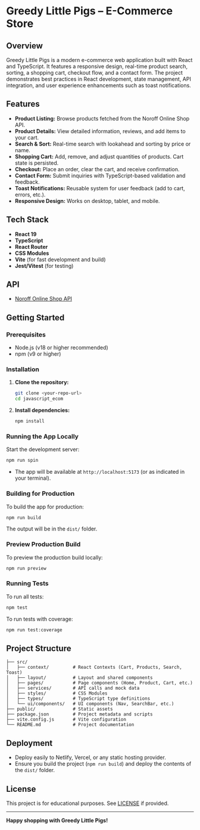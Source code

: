 # Greedy Little Pigs – E-Commerce Store

## Overview

Greedy Little Pigs is a modern e-commerce web application built with React and TypeScript. It features a responsive design, real-time product search, sorting, a shopping cart, checkout flow, and a contact form. The project demonstrates best practices in React development, state management, API integration, and user experience enhancements such as toast notifications.

## Features

- **Product Listing:** Browse products fetched from the Noroff Online Shop API.
- **Product Details:** View detailed information, reviews, and add items to your cart.
- **Search & Sort:** Real-time search with lookahead and sorting by price or name.
- **Shopping Cart:** Add, remove, and adjust quantities of products. Cart state is persisted.
- **Checkout:** Place an order, clear the cart, and receive confirmation.
- **Contact Form:** Submit inquiries with TypeScript-based validation and feedback.
- **Toast Notifications:** Reusable system for user feedback (add to cart, errors, etc.).
- **Responsive Design:** Works on desktop, tablet, and mobile.

## Tech Stack

- **React 19**
- **TypeScript**
- **React Router**
- **CSS Modules**
- **Vite** (for fast development and build)
- **Jest/Vitest** (for testing)

## API

- [Noroff Online Shop API](https://v2.api.noroff.dev/online-shop)

## Getting Started

### Prerequisites

- Node.js (v18 or higher recommended)
- npm (v9 or higher)

### Installation

1. **Clone the repository:**
   ```bash
   git clone <your-repo-url>
   cd javascript_ecom
   ```
2. **Install dependencies:**
   ```bash
   npm install
   ```

### Running the App Locally

Start the development server:

```bash
npm run spin
```

- The app will be available at `http://localhost:5173` (or as indicated in your terminal).

### Building for Production

To build the app for production:

```bash
npm run build
```

The output will be in the `dist/` folder.

### Preview Production Build

To preview the production build locally:

```bash
npm run preview
```

### Running Tests

To run all tests:

```bash
npm test
```

To run tests with coverage:

```bash
npm run test:coverage
```

## Project Structure

```
├── src/
│   ├── context/         # React Contexts (Cart, Products, Search, Toast)
│   ├── layout/          # Layout and shared components
│   ├── pages/           # Page components (Home, Product, Cart, etc.)
│   ├── services/        # API calls and mock data
│   ├── styles/          # CSS Modules
│   ├── types/           # TypeScript type definitions
│   └── ui/components/   # UI components (Nav, SearchBar, etc.)
├── public/              # Static assets
├── package.json         # Project metadata and scripts
├── vite.config.js       # Vite configuration
└── README.md            # Project documentation
```

## Deployment

- Deploy easily to Netlify, Vercel, or any static hosting provider.
- Ensure you build the project (`npm run build`) and deploy the contents of the `dist/` folder.

## License

This project is for educational purposes. See [LICENSE](LICENSE) if provided.

---

**Happy shopping with Greedy Little Pigs!**
